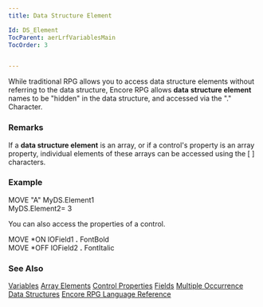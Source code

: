```yaml
---
title: Data Structure Element

Id: DS_Element
TocParent: aerLrfVariablesMain
TocOrder: 3


---
```


While traditional RPG allows you to access data structure elements without referring to the data structure, Encore RPG allows **data** **structure element** names to be "hidden" in the data structure, and accessed via the "." Character. 

### Remarks
If a **data structure element** is an array, or if a control's property is an array property, individual elements of these arrays can be accessed using the [ ] characters. 

### Example
MOVE "A" MyDS.Element1<br /> MyDS.Element2= 3 

You can also access the properties of a control.

MOVE *ON IOField1 **.** FontBold<br /> MOVE *OFF IOField2 **.** FontItalic 

### See Also
[Variables](aerLrfVariablesMain.html)
[Array Elements](Array_Element.html)
[Control Properties](Control_Properties.html)
[Fields](Field.html)
[Multiple Occurrence Data Structures](Mult_Occur_DS.html)
[Encore RPG Language Reference](aerLrfLangRefMain.html) 
